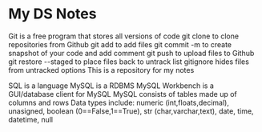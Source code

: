# My DS Notes

Git is a free program that stores all versions of code
git clone to clone repositories from Github
git add to add files 
git commit -m to create snapshot of your code and add comment
git push to upload files to Github
git restore --staged to place files back to untrack list
gitignore hides files from untracked options
This is a repository for my notes


SQL is a language
MySQL is a RDBMS
MySQL Workbench is a GUI/database client for MySQL
MySQL consists of tables made up of columns and rows
Data types include: numeric (int,floats,decimal), unasigned, boolean (0==False,1==True), str (char,varchar,text), date, time, datetime, null
